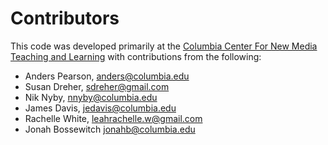 # Contributors

This code was developed primarily at the [Columbia Center For New Media
Teaching and Learning](http://ccnmtl.columbia.edu/) with contributions
from the following:

* Anders Pearson, <anders@columbia.edu>
* Susan Dreher, <sdreher@gmail.com>
* Nik Nyby, <nnyby@columbia.edu>
* James Davis, <jedavis@columbia.edu>
* Rachelle White, <leahrachelle.w@gmail.com>
* Jonah Bossewitch <jonahb@columbia.edu>

